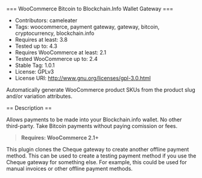 === WooCommerce Bitcoin to Blockchain.Info Wallet Gateway ===

 - Contributors: cameleater
 - Tags: woocommerce, payment gateway, gateway, bitcoin, cryptocurrency, blockchain.info
 - Requires at least: 3.8
 - Tested up to: 4.3
 - Requires WooCommerce at least: 2.1
 - Tested WooCommerce up to: 2.4
 - Stable Tag: 1.0.1
 - License: GPLv3
 - License URI: http://www.gnu.org/licenses/gpl-3.0.html

Automatically generate WooCommerce product SKUs from the product slug and/or variation attributes.

== Description ==

Allows payments to be made into your Blockchain.info wallet. No other third-party.
Take Bitcoin payments without paying comission or fees.

> **Requires: WooCommerce 2.1+**

This plugin clones the Cheque gateway to create another offline payment method. This can be used to create a testing payment method if you use the Cheque gateway for something else. For example, this could be used for manual invoices or other offline payment methods.
